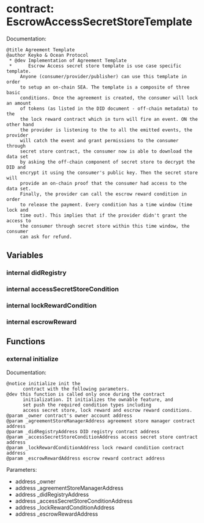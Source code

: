 
# contract: EscrowAccessSecretStoreTemplate

Documentation:
```
@title Agreement Template
@author Keyko & Ocean Protocol
 * @dev Implementation of Agreement Template
 *      Escrow Access secret store template is use case specific template.
     Anyone (consumer/provider/publisher) can use this template in order
     to setup an on-chain SEA. The template is a composite of three basic
     conditions. Once the agreement is created, the consumer will lock an amount
     of tokens (as listed in the DID document - off-chain metadata) to the 
     the lock reward contract which in turn will fire an event. ON the other hand 
     the provider is listening to the to all the emitted events, the provider 
     will catch the event and grant permissions to the consumer through 
     secret store contract, the consumer now is able to download the data set
     by asking the off-chain component of secret store to decrypt the DID and 
     encrypt it using the consumer's public key. Then the secret store will 
     provide an on-chain proof that the consumer had access to the data set.
     Finally, the provider can call the escrow reward condition in order 
     to release the payment. Every condition has a time window (time lock and 
     time out). This implies that if the provider didn't grant the access to 
     the consumer through secret store within this time window, the consumer 
     can ask for refund.
```

## Variables

### internal didRegistry

### internal accessSecretStoreCondition

### internal lockRewardCondition

### internal escrowReward

## Functions

### external initialize

Documentation:

```
@notice initialize init the 
      contract with the following parameters.
@dev this function is called only once during the contract
      initialization. It initializes the ownable feature, and 
      set push the required condition types including 
      access secret store, lock reward and escrow reward conditions.
@param _owner contract's owner account address
@param _agreementStoreManagerAddress agreement store manager contract address
@param _didRegistryAddress DID registry contract address
@param _accessSecretStoreConditionAddress access secret store contract address
@param _lockRewardConditionAddress lock reward condition contract address
@param _escrowRewardAddress escrow reward contract address
```
Parameters:
* address _owner
* address _agreementStoreManagerAddress
* address _didRegistryAddress
* address _accessSecretStoreConditionAddress
* address _lockRewardConditionAddress
* address _escrowRewardAddress

